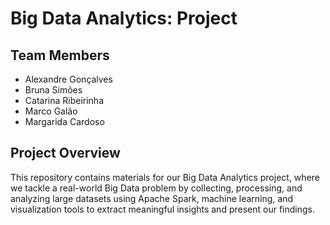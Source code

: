 # Big Data Analytics: Project

## Team Members
- Alexandre Gonçalves
- Bruna Simões
- Catarina Ribeirinha
- Marco Galão
- Margarida Cardoso

## Project Overview
This repository contains materials for our Big Data Analytics project, where we tackle a real-world Big Data problem by collecting, processing, and analyzing large datasets using Apache Spark, machine learning, and visualization tools to extract meaningful insights and present our findings.

